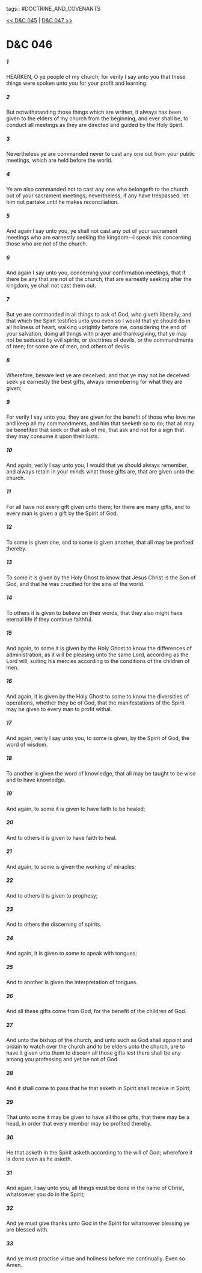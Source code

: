 tags:: #DOCTRINE_AND_COVENANTS

[<< D&C 045](DOCTRINE_AND_COVENANTS/D&C_045.md) | [D&C 047 >>](DOCTRINE_AND_COVENANTS/D&C_047.md)

# D&C 046

##### 1

HEARKEN, O ye people of my church; for verily I say unto you that these things were spoken unto you for your profit and learning.

##### 2

But notwithstanding those things which are written, it always has been given to the elders of my church from the beginning, and ever shall be, to conduct all meetings as they are directed and guided by the Holy Spirit.

##### 3

Nevertheless ye are commanded never to cast any one out from your public meetings, which are held before the world.

##### 4

Ye are also commanded not to cast any one who belongeth to the church out of your sacrament meetings; nevertheless, if any have trespassed, let him not partake until he makes reconciliation.

##### 5

And again I say unto you, ye shall not cast any out of your sacrament meetings who are earnestly seeking the kingdom--I speak this concerning those who are not of the church.

##### 6

And again I say unto you, concerning your confirmation meetings, that if there be any that are not of the church, that are earnestly seeking after the kingdom, ye shall not cast them out.

##### 7

But ye are commanded in all things to ask of God, who giveth liberally; and that which the Spirit testifies unto you even so I would that ye should do in all holiness of heart, walking uprightly before me, considering the end of your salvation, doing all things with prayer and thanksgiving, that ye may not be seduced by evil spirits, or doctrines of devils, or the commandments of men; for some are of men, and others of devils.

##### 8

Wherefore, beware lest ye are deceived; and that ye may not be deceived seek ye earnestly the best gifts, always remembering for what they are given;

##### 9

For verily I say unto you, they are given for the benefit of those who love me and keep all my commandments, and him that seeketh so to do; that all may be benefited that seek or that ask of me, that ask and not for a sign that they may consume it upon their lusts.

##### 10

And again, verily I say unto you, I would that ye should always remember, and always retain in your minds what those gifts are, that are given unto the church.

##### 11

For all have not every gift given unto them; for there are many gifts, and to every man is given a gift by the Spirit of God.

##### 12

To some is given one, and to some is given another, that all may be profited thereby.

##### 13

To some it is given by the Holy Ghost to know that Jesus Christ is the Son of God, and that he was crucified for the sins of the world.

##### 14

To others it is given to believe on their words, that they also might have eternal life if they continue faithful.

##### 15

And again, to some it is given by the Holy Ghost to know the differences of administration, as it will be pleasing unto the same Lord, according as the Lord will, suiting his mercies according to the conditions of the children of men.

##### 16

And again, it is given by the Holy Ghost to some to know the diversities of operations, whether they be of God, that the manifestations of the Spirit may be given to every man to profit withal.

##### 17

And again, verily I say unto you, to some is given, by the Spirit of God, the word of wisdom.

##### 18

To another is given the word of knowledge, that all may be taught to be wise and to have knowledge.

##### 19

And again, to some it is given to have faith to be healed;

##### 20

And to others it is given to have faith to heal.

##### 21

And again, to some is given the working of miracles;

##### 22

And to others it is given to prophesy;

##### 23

And to others the discerning of spirits.

##### 24

And again, it is given to some to speak with tongues;

##### 25

And to another is given the interpretation of tongues.

##### 26

And all these gifts come from God, for the benefit of the children of God.

##### 27

And unto the bishop of the church, and unto such as God shall appoint and ordain to watch over the church and to be elders unto the church, are to have it given unto them to discern all those gifts lest there shall be any among you professing and yet be not of God.

##### 28

And it shall come to pass that he that asketh in Spirit shall receive in Spirit;

##### 29

That unto some it may be given to have all those gifts, that there may be a head, in order that every member may be profited thereby.

##### 30

He that asketh in the Spirit asketh according to the will of God; wherefore it is done even as he asketh.

##### 31

And again, I say unto you, all things must be done in the name of Christ, whatsoever you do in the Spirit;

##### 32

And ye must give thanks unto God in the Spirit for whatsoever blessing ye are blessed with.

##### 33

And ye must practise virtue and holiness before me continually. Even so. Amen.
